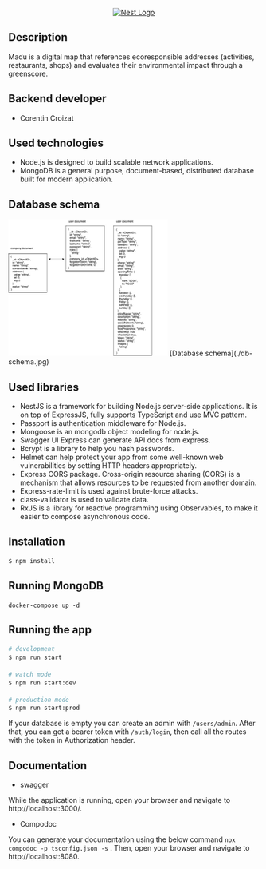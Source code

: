 <p align="center">
  <a href="http://nestjs.com/" target="blank"><img src="https://nestjs.com/img/logo_text.svg" width="320" alt="Nest Logo" /></a>
</p>


## Description

Madu is a digital map that references ecoresponsible addresses (activities, restaurants, shops) and evaluates their environmental impact through a greenscore.

## Backend developer

* Corentin Croizat

## Used technologies

* Node.js is designed to build scalable network applications.
* MongoDB is a general purpose, document-based, distributed database built for modern application.

## Database schema

<img src="./db-schema.jpg" width="320" alt="Database schema" />
[Database schema](./db-schema.jpg)

## Used libraries

* NestJS is a framework for building Node.js server-side applications. It is on top of ExpressJS, fully supports TypeScript and use MVC pattern.
* Passport is authentication middleware for Node.js.
* Mongoose is an  mongodb object modeling for node.js.
* Swagger UI Express can generate API docs from express.
* Bcrypt is a library to help you hash passwords.
* Helmet can help protect your app from some well-known web vulnerabilities by setting HTTP headers appropriately.
* Express CORS package. Cross-origin resource sharing (CORS) is a mechanism that allows resources to be requested from another domain.
* Express-rate-limit is used against brute-force attacks.
* class-validator is used to validate data.
* RxJS is a library for reactive programming using Observables, to make it easier to compose asynchronous code.

## Installation

```bash
$ npm install
```

## Running MongoDB

```
docker-compose up -d
```

## Running the app

```bash
# development
$ npm run start

# watch mode
$ npm run start:dev

# production mode
$ npm run start:prod
```
If your database is empty you can create an admin with `/users/admin`.
After that, you can get a bearer token with `/auth/login`, then call all the routes with the token in Authorization header.

## Documentation

- swagger

While the application is running, open your browser and navigate to http://localhost:3000/.

- Compodoc

You can generate your documentation using the below command ``` npx compodoc -p tsconfig.json -s ``` . Then, open your browser and navigate to http://localhost:8080.